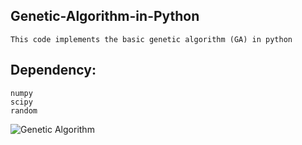 
## Genetic-Algorithm-in-Python
    This code implements the basic genetic algorithm (GA) in python

## Dependency:
    numpy
    scipy
    random
![Genetic Algorithm](!![ga_image](https://user-images.githubusercontent.com/36146785/64680698-dedf0080-d4b0-11e9-8d63-3e6a6adee2a2.png))
